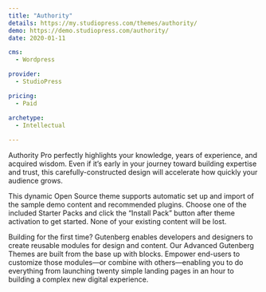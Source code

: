 ```yaml
---
title: "Authority"
details: https://my.studiopress.com/themes/authority/
demo: https://demo.studiopress.com/authority/
date: 2020-01-11

cms: 
  - Wordpress

provider: 
  - StudioPress

pricing:
  - Paid

archetype:
  - Intellectual
  
---
```


Authority Pro perfectly highlights your knowledge, years of experience, and acquired wisdom. Even if it’s early in your journey toward building expertise and trust, this carefully-constructed design will accelerate how quickly your audience grows.

This dynamic Open Source theme supports automatic set up and import of the sample demo content and recommended plugins. Choose one of the included Starter Packs and click the “Install Pack” button after theme activation to get started. None of your existing content will be lost.

Building for the first time? Gutenberg enables developers and designers to create reusable modules for design and content. Our Advanced Gutenberg Themes are built from the base up with blocks. Empower end-users to customize those modules—or combine with others—enabling you to do everything from launching twenty simple landing pages in an hour to building a complex new digital experience.
